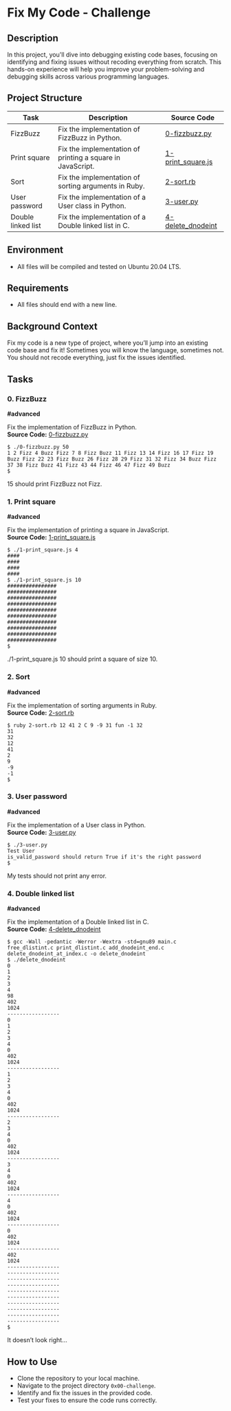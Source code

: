 # Fix My Code - Challenge

## Description
In this project, you'll dive into debugging existing code bases, focusing on identifying and fixing issues without recoding everything from scratch. This hands-on experience will help you improve your problem-solving and debugging skills across various programming languages.

## Project Structure

| Task                   | Description                                                          | Source Code                  |
|------------------------|----------------------------------------------------------------------|------------------------------|
| FizzBuzz               | Fix the implementation of FizzBuzz in Python.                        | [0-fizzbuzz.py](0-fizzbuzz.py)  |
| Print square           | Fix the implementation of printing a square in JavaScript.           | [1-print_square.js](1-print_square.js)  |
| Sort                   | Fix the implementation of sorting arguments in Ruby.                 | [2-sort.rb](2-sort.rb)  |
| User password          | Fix the implementation of a User class in Python.                    | [3-user.py](3-user.py)  |
| Double linked list     | Fix the implementation of a Double linked list in C.                 | [4-delete_dnodeint](4-delete_dnodeint)  |

## Environment

- All files will be compiled and tested on Ubuntu 20.04 LTS.

## Requirements

- All files should end with a new line.

## Background Context
Fix my code is a new type of project, where you’ll jump into an existing code base and fix it! Sometimes you will know the language, sometimes not. You should not recode everything, just fix the issues identified.

## Tasks
### 0. FizzBuzz
**#advanced**

Fix the implementation of FizzBuzz in Python.  
**Source Code:** [0-fizzbuzz.py](0-fizzbuzz.py)

```shell
$ ./0-fizzbuzz.py 50
1 2 Fizz 4 Buzz Fizz 7 8 Fizz Buzz 11 Fizz 13 14 Fizz 16 17 Fizz 19 Buzz Fizz 22 23 Fizz Buzz 26 Fizz 28 29 Fizz 31 32 Fizz 34 Buzz Fizz 37 38 Fizz Buzz 41 Fizz 43 44 Fizz 46 47 Fizz 49 Buzz
$
```
15 should print FizzBuzz not Fizz.

### 1. Print square
**#advanced**

Fix the implementation of printing a square in JavaScript.  
**Source Code:** [1-print_square.js](1-print_square.js)

```shell
$ ./1-print_square.js 4
####
####
####
####
$ ./1-print_square.js 10
################
################
################
################
################
################
################
################
################
################
$
```
./1-print_square.js 10 should print a square of size 10.

### 2. Sort
**#advanced**

Fix the implementation of sorting arguments in Ruby.  
**Source Code:** [2-sort.rb](2-sort.rb)

```shell
$ ruby 2-sort.rb 12 41 2 C 9 -9 31 fun -1 32
31
32
12
41
2
9
-9
-1
$
```

### 3. User password
**#advanced**

Fix the implementation of a User class in Python.  
**Source Code:** [3-user.py](3-user.py)

```shell
$ ./3-user.py 
Test User
is_valid_password should return True if it's the right password
$
```
My tests should not print any error.

### 4. Double linked list
**#advanced**

Fix the implementation of a Double linked list in C.  
**Source Code:** [4-delete_dnodeint](4-delete_dnodeint)

```shell
$ gcc -Wall -pedantic -Werror -Wextra -std=gnu89 main.c free_dlistint.c print_dlistint.c add_dnodeint_end.c delete_dnodeint_at_index.c -o delete_dnodeint
$ ./delete_dnodeint 
0
1
2
3
4
98
402
1024
-----------------
0
1
2
3
4
0
402
1024
-----------------
1
2
3
4
0
402
1024
-----------------
2
3
4
0
402
1024
-----------------
3
4
0
402
1024
-----------------
4
0
402
1024
-----------------
0
402
1024
-----------------
402
1024
-----------------
-----------------
-----------------
-----------------
-----------------
-----------------
-----------------
-----------------
-----------------
-----------------
$
```
It doesn’t look right…

## How to Use
- Clone the repository to your local machine.
- Navigate to the project directory `0x00-challenge`.
- Identify and fix the issues in the provided code.
- Test your fixes to ensure the code runs correctly.
